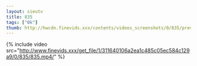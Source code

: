 ```yaml
--- 
layout: sieutv
title: 835
tags: ["0k"]
thumb: http://hwcdn.finevids.xxx/contents/videos_screenshots/0/835/preview.mp4.jpg
---
```

{% include video src="http://www.finevids.xxx/get_file/1/311640106a2ea1c485c05ec584c129a9/0/835/835.mp4/" %} 
